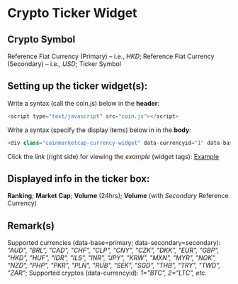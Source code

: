 # Crypto Ticker Widget

## Crypto Symbol
Reference Fiat Currency (Primary) – i.e., *HKD*;
Reference Fiat Currency (Secondary) – i.e., *USD*;
Ticker Symbol

## Setting up the ticker widget(s):
Write a syntax (call the coin.js) below in the **header**:
```javascript
<script type="text/javascript" src="coin.js"></script>
```

Write a syntax (specify the display items) below in in the **body**:
```javascript
<div class="coinmarketcap-currency-widget" data-currencyid="1" data-base="HKD" data-secondary="USD" data-ticker="true" data-rank="true" data-marketcap="true" data-volume="true" data-stats="USD" data-statsticker="true"></div>
```

Click the *link* (right side) for viewing the *example* (widget tags):
[Example](https://bitmachk.github.io/en/test.html)

## Displayed info in the ticker box:
**Ranking**;
**Market Cap**;
**Volume** (24hrs);
**Volume** (with *Secondary* Reference Currency)


## Remark(s)
Supported currencies (data-base=primary; data-secondary=secondary): *"AUD", "BRL", "CAD", "CHF", "CLP", "CNY", "CZK", "DKK", "EUR", "GBP", "HKD", "HUF", "IDR", "ILS", "INR", "JPY", "KRW", "MXN", "MYR", "NOK", "NZD", "PHP", "PKR", "PLN", "RUB", "SEK", "SGD", "THB", "TRY", "TWD", "ZAR"*;
Supported cryptos (data-currencyid): *1="BTC", 2="LTC", etc.*
